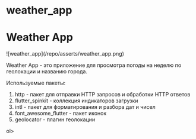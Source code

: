 # weather_app

<h1>Weather App</h1>
![weather_app](/repo/asserts/weather_app.png)

Weather App - это приложение для просмотра погоды на неделю по геолокации и названию города.

Используемые пакеты:
<ol>
<li>http - пакет для отправки HTTP запросов и обработки HTTP ответов</li>
<li>flutter_spinkit - коллекция индикаторов загрузки</li>
<li>intl - пакет для форматирования и разбора дат и чисел</li>
<li>font_awesome_flutter - пакет иконок</li>
<li>geolocator - плагин геолокации</li>
</ol>ol>
